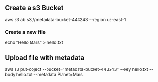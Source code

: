 ## Create a s3 Bucket

aws s3 ab s3://metadata-bucket-443243 --region us-east-1

### Create a new file

echo "Hello Mars" > hello.txt

## Upload file with metadata

aws s3 put-object --bucket="metadata-bucket-443243" --key hello.txt --body hello.txt --metadata Planet=Mars 

